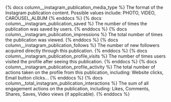 {% docs column__instagram_publication_media_type %} The format of the Instagram publication content. Possible values include: PHOTO, VIDEO, CAROUSEL_ALBUM {% enddocs %}
{% docs column__instagram_publication_saved %} The number of times the publication was saved by users. {% enddocs %}
{% docs column__instagram_publication_impressions %} The total number of times the publication was viewed. {% enddocs %}
{% docs column__instagram_publication_follows %} The number of new followers acquired directly through this publication. {% enddocs %}
{% docs column__instagram_publication_profile_visits %} The number of times users visited the profile after seeing this publication. {% enddocs %}
{% docs column__instagram_publication_profile_activity %}
The total number of actions taken on the profile from this publication, including: Website clicks, Email button clicks... {% enddocs %}
{% docs column__total_instagram_publication_interactions %} The sum of all engagement actions on the publication, including: Likes, Comments, Shares, Saves, Video views (if applicable). {% enddocs %}
